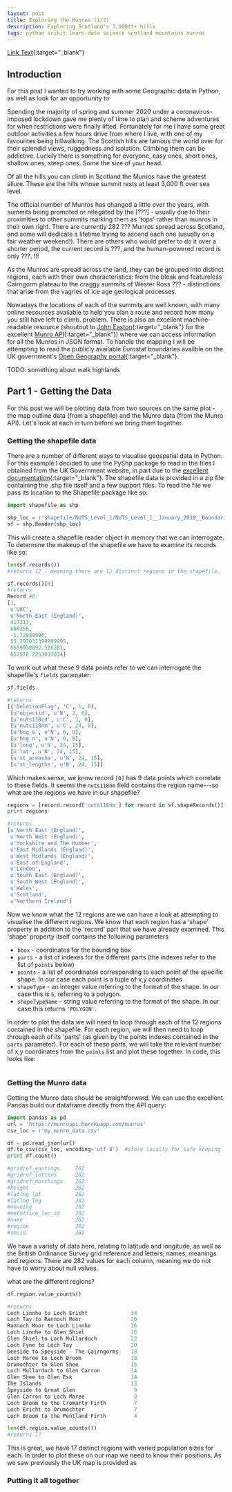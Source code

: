 ```yaml
---
layout: post
title: Exploring the Munros (1/2)
description: Exploring Scotland's 3,000ft+ hills
tags: python scikit learn data science scotland mountains munros
---
```


[Link Text](http://www.link.com){:target="_blank"}

## Introduction 

For this post I wanted to try working with some Geographic data in Python, as well as look for an opportunity to 

Spending the majority of spring and summer 2020 under a coronavirus-imposed lockdown gave me plenty of time to plan and scheme adventures for when restrictions were finally lifted.
Fortunately for me I have some great outdoor activities a few hours drive from where I live, with one of my favourites being hillwalking.
The Scottish hills are famous the world over for their splendid views, ruggedness and isolation.  Climbing them can be addictive.
Luckily there is something for everyone, easy ones, short ones, shallow ones, steep ones.  Some the size of your head.

Of all the hills you can climb in Scotland the Munros have the greatest allure.  These are the hills whose summit rests at least 3,000 ft over sea level.

The official number of Munros has changed a little over the years, with summits being promoted or relegated by the [???] - usually due to their proximities to other summits marking them as 'tops' rather than munros in their own right.
There are currently 282 ??? Munros spread across Scotland, and some will dedicate a lifetime trying to ascend each one (usually on a fair weather weekend!).
There are others who would prefer to do it over a shorter period, the current record is ???, and the human-powered record is only ???. !!!

As the Munros are spread across the land, they can be grouped into distinct regions, each with their own characteristics: from the bleak and featureless Cairngorm plateau to the craggy summits of Wester Ross ??? - distinctions that arise from the vagries of ice age geological processes.

Nowadays the locations of each of the summits are well known, with many online resources available to help you plan a route and record how many you still have left to climb.
problem.  There is also an excellent machine-readable resource (shoutout to [John Easton](https://twitter.com/johneas10){:target="_blank"} for the excellent [Munro API](https://munroapi.herokuapp.com/){:target="_blank"}) where we can access information for all the Munros in JSON format.
To handle the mapping I will be attempting to read the publicly available Eurostat boundaries availble on the UK government's [Open Geography portal](https://geoportal.statistics.gov.uk/datasets/nuts-level-1-january-2018-full-clipped-boundaries-in-the-united-kingdom){:target="_blank"}.


TODO: something about walk highlands


## Part 1 - Getting the Data

For this post we will be plotting data from two sources on the same plot - the map outline data (from a shapefile) and the Munro data (from the Munro API).  Let's look at each in turn before we bring them together.


### Getting the shapefile data

There are a number of different ways to visualise geospatial data in Python.
For this example I decided to use the PyShp package to read in the files I obtained from the UK Government website, in part due to the [excellent documentation](https://pypi.org/project/pyshp/){:target="_blank"}.
The shapefile data is provided in a zip file containing the .shp file itself and a few support files.
To read the file we pass its location to the Shapefile package like so:

```python
import shapefile as shp

shp_loc = r'shapefile/NUTS_Level_1/NUTS_Level_1__January_2018__Boundaries'
sf = shp.Reader(shp_loc)
```

This will create a shapefile reader object in memory that we can interrogate. To determine the makeup of the shapefile we have to examine its records like so:

```python
len(sf.records())
#returns 12 - meaning there are 12 distinct regions in the shapefile.  What does each one contain?

sf.records()[0]
#returns
Record #0: 
[1, 
 u'UKC', 
 u'North East (England)', 
 417313, 
 600358, 
 -1.72889996, 
 55.297031399999995, 
 8609938892.516281, 
 657578.2253037834]
```

To work out what these 9 data points refer to we can interrogate the shapefile's ``fields`` paramater:
```python
sf.fields

#returns
[('DeletionFlag', 'C', 1, 0),
 [u'objectid', u'N', 2, 0],
 [u'nuts118cd', u'C', 3, 0],
 [u'nuts118nm', u'C', 24, 0],
 [u'bng_e', u'N', 6, 0],
 [u'bng_n', u'N', 6, 0],
 [u'long', u'N', 24, 15],
 [u'lat', u'N', 24, 15],
 [u'st_areasha', u'N', 24, 15],
 [u'st_lengths', u'N', 24, 15]]
```

Which makes sense, we know record ``[0]`` has 9 data points which correlate to these fields.  It seems the ``nuts118nm`` field contains the region name---so what are the regions we have in our shapefile?

```python
regions = [record.record['nuts118nm'] for record in sf.shapeRecords()]
print regions

#returns
[u'North East (England)', 
 u'North West (England)', 
 u'Yorkshire and The Humber', 
 u'East Midlands (England)', 
 u'West Midlands (England)', 
 u'East of England', 
 u'London', 
 u'South East (England)', 
 u'South West (England)', 
 u'Wales', 
 u'Scotland', 
 u'Northern Ireland']
```

Now we know what the 12 regions are we can have a look at attempting to visualise the different regions.
We know that each  region has a 'shape' property in addition to the 'record' part that we have already examined.
This 'shape' property itself contains the following parameters
 - ``bbox`` -  coordinates for the bounding box
 - ``parts`` - a list of indexes for the different parts (the indexes refer to the list of ``points`` below)
 - ``points`` - a list of coordinates corresponding to each point of the specific shape.  In our case each point is a tuple of x,y coordinates
 - ``shapeType`` - an integer value referring to the format of the shape.  In our case this is ``5``, referring to a polygon.
 - ``shapeTypeName`` - string value referring to the format of the shape.  In our case this returns ``'POLYGON'``.

In order to plot the data we will need to loop through each of the 12 regions contained in the shapefile.
For each region, we will then need to loop through each of its 'parts' (as given by the points indexes contained in the ``parts`` parameter).
For each of these parts, we will take the relevant number of x,y coordinates from the ``points`` list and plot these together.
In code, this looks like:

```python


``` 

### Getting the Munro data

Getting the Munro data should be straightforward.  We can use the excellent Pandas build our dataframe directly from the API query:

```python
import pandas as pd    
url = 'https://munroapi.herokuapp.com/munros'
csv_loc = r'my_munro_data.csv'

df = pd.read_json(url)
df.to_csv(csv_loc, encoding='utf-8')  #store locally for safe keeping
print df.count()

#gridref_eastings     282
#gridref_letters      282
#gridref_northings    282
#height               282
#latlng_lat           282
#latlng_lng           282
#meaning              282
#metoffice_loc_id     282
#name                 282
#region               282
#smcid                282
```

We have a variety of data here, relating to latitude and longitude, as well as the British Ordinance Survey grid reference and letters, names, meanings and regions.  There are 282 values for each column, meaning we do not have to worry about null values.

what are the different regions?
```python
df.region.value_counts()

#returns
Loch Linnhe to Loch Ericht              34
Loch Tay to Rannoch Moor                26
Rannoch Moor to Loch Linnhe             26
Loch Linnhe to Glen Shiel               26
Glen Shiel to Loch Mullardoch           22
Loch Fyne to Loch Tay                   20
Deeside to Speyside - The Cairngorms    18
Loch Maree to Loch Broom                18
Drumochter to Glen Shee                 15
Loch Mullardoch to Glen Carron          14
Glen Shee to Glen Esk                   14
The Islands                             13
Speyside to Great Glen                   9
Glen Carron to Loch Maree                9
Loch Broom to the Cromarty Firth         7
Loch Ericht to Drumochter                7
Loch Broom to the Pentland Firth         4

len(df.region.value_counts())
#returns 17
```
This is great, we have 17 distinct regions with varied population sizes for each.  In order to plot these on our map we need to know their positions.
As we saw previously the UK map is provided as


### Putting it all together